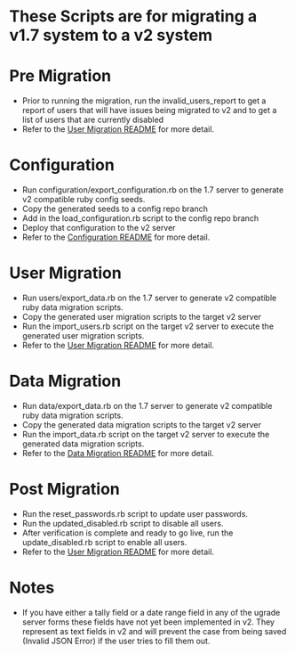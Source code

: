 These Scripts are for migrating a v1.7 system to a v2 system
=============================================================

Pre Migration
=================
- Prior to running the migration, run the invalid_users_report to get a report of users that will have issues being
  migrated to v2 and to get a list of users that are currently disabled
- Refer to the [User Migration README](./migration/v1_to_v2/users/README.md) for more detail.

Configuration
==================
- Run configuration/export_configuration.rb on the 1.7 server to generate v2 compatible ruby config seeds.
- Copy the generated seeds to a config repo branch
- Add in the load_configuration.rb script to the config repo branch
- Deploy that configuration to the v2 server
- Refer to the [Configuration README](./migration/v1_to_v2/configuration/README.md) for more detail.

User Migration
=================
- Run users/export_data.rb on the 1.7 server to generate v2 compatible ruby data migration scripts.
- Copy the generated user migration scripts to the target v2 server
- Run the import_users.rb script on the target v2 server to execute the generated user migration scripts.
- Refer to the [User Migration README](./migration/v1_to_v2/users/README.md) for more detail.


Data Migration
=================
- Run data/export_data.rb on the 1.7 server to generate v2 compatible ruby data migration scripts.
- Copy the generated data migration scripts to the target v2 server
- Run the import_data.rb script on the target v2 server to execute the generated data migration scripts.
- Refer to the [Data Migration README](./migration/v1_to_v2/data/README.md) for more detail.


Post Migration
=================
- Run the reset_passwords.rb script to update user passwords.
- Run the updated_disabled.rb script to disable all users.
- After verification is complete and ready to go live, run the update_disabled.rb script to enable all users.
- Refer to the [User Migration README](./migration/v1_to_v2/users/README.md) for more detail.

Notes
=====
- If you have either a tally field or a date range field in any of the ugrade server forms these fields have not yet been implemented in v2. They represent as text fields in v2 and will prevent the case from being saved (Invalid JSON Error) if the user tries to fill them out.